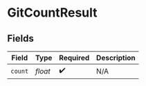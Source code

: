 # GitCountResult


## Fields

| Field              | Type               | Required           | Description        |
| ------------------ | ------------------ | ------------------ | ------------------ |
| `count`            | *float*            | :heavy_check_mark: | N/A                |
